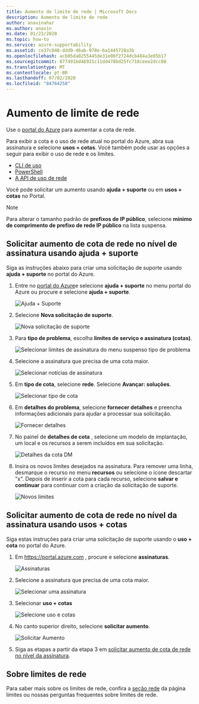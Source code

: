 ```yaml
---
title: Aumento de limite de rede | Microsoft Docs
description: Aumento de limite de rede
author: anavinahar
ms.author: anavin
ms.date: 01/23/2020
ms.topic: how-to
ms.service: azure-supportability
ms.assetid: ce37c848-ddd9-46ab-978e-6a1445728a3b
ms.openlocfilehash: acb05da0255445de31e08f2724dcb484a3e05b17
ms.sourcegitcommit: 877491bd46921c11dd478bd25fc718ceee2dcc08
ms.translationtype: MT
ms.contentlocale: pt-BR
ms.lasthandoff: 07/02/2020
ms.locfileid: "84764258"
---
```

# <a name="networking-limit-increase"></a>Aumento de limite de rede

Use o [portal do Azure](https://portal.azure.com) para aumentar a cota de rede.

Para exibir a cota e o uso de rede atual no portal do Azure, abra sua assinatura e selecione **usos + cotas**. Você também pode usar as opções a seguir para exibir o uso de rede e os limites.

* [CLI de uso](/cli/azure/network#az-network-list-usages)
* [PowerShell](/powershell/module/azurerm.network/get-azurermnetworkusage)
* [A API de uso de rede](/rest/api/virtualnetwork/virtualnetworks/listusage)

Você pode solicitar um aumento usando **ajuda + suporte** ou em **usos + cotas** no Portal.

> [!Note]
> Para alterar o tamanho padrão de **prefixos de IP público**, selecione **mínimo de comprimento de prefixo de rede IP público** na lista suspensa.

## <a name="request-networking-quota-increase-at-subscription-level-using-help--support"></a>Solicitar aumento de cota de rede no nível de assinatura usando ajuda + suporte

Siga as instruções abaixo para criar uma solicitação de suporte usando **ajuda + suporte** no portal do Azure.

1. Entre no [portal do Azure](https://portal.azure.com)e selecione **ajuda + suporte** no menu portal do Azure ou procure e selecione **ajuda + suporte**.

    ![Ajuda + Suporte](./media/networking-quota-request/help-plus-support.png)

1. Selecione **Nova solicitação de suporte**.

    ![Nova solicitação de suporte](./media/networking-quota-request/new-support-request.png)

1. Para **tipo de problema**, escolha **limites de serviço e assinatura (cotas)**.

    ![Selecionar limites de assinatura do menu suspenso tipo de problema](./media/networking-quota-request/select-quota-issue-type.png)

1. Selecione a assinatura que precisa de uma cota maior.

    ![Selecionar notícias de assinatura](./media/networking-quota-request/select-subscription-support-request.png)

1. Em **tipo de cota**, selecione **rede**. Selecione **Avançar: soluções**.

    ![Selecionar tipo de cota](./media/networking-quota-request/select-quota-type-network.png)

1. Em **detalhes do problema**, selecione **fornecer detalhes** e preencha informações adicionais para ajudar a processar sua solicitação.

    ![Fornecer detalhes](./media/networking-quota-request/provide-details-link.png)

1. No painel de **detalhes de cota** , selecione um modelo de implantação, um local e os recursos a serem incluídos em sua solicitação.

    ![Detalhes da cota DM](./media/networking-quota-request/quota-details-network.png)

1. Insira os novos limites desejados na assinatura. Para remover uma linha, desmarque o recurso no menu **recursos** ou selecione o ícone descartar "x". Depois de inserir a cota para cada recurso, selecione **salvar e continuar** para continuar com a criação da solicitação de suporte.

    ![Novos limites](./media/networking-quota-request/network-new-limits.png)

## <a name="request-networking-quota-increase-at-subscription-level-using-usages--quotas"></a>Solicitar aumento de cota de rede no nível da assinatura usando usos + cotas

Siga estas instruções para criar uma solicitação de suporte usando o **uso + cota** no portal do Azure.

1. Em https://portal.azure.com , procure e selecione **assinaturas**.

    ![Assinaturas](./media/networking-quota-request/search-for-suscriptions.png)

1. Selecione a assinatura que precisa de uma cota maior.

    ![Selecionar uma assinatura](./media/networking-quota-request/select-subscription-change-quota.png)

1. Selecionar **uso + cotas**

    ![Selecione uso e cotas](./media/networking-quota-request/select-usage-plus-quotas.png)

1. No canto superior direito, selecione **solicitar aumento**.

    ![Solicitar Aumento](./media/networking-quota-request/request-increase-from-subscription.png)

1. Siga as etapas a partir da etapa 3 em [solicitar aumento de cota de rede no nível da assinatura](#request-networking-quota-increase-at-subscription-level-using-help--support).

## <a name="about-networking-limits"></a>Sobre limites de rede

Para saber mais sobre os limites de rede, confira a [seção rede](../../azure-resource-manager/management/azure-subscription-service-limits.md#networking-limits) da página limites ou nossas perguntas frequentes sobre limites de rede.

